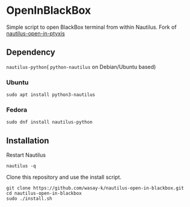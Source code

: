 # OpenInBlackBox

<p>Simple script to open BlackBox terminal from within Nautilus.
Fork of <a href="https://github.com/cargocats/nautilus-open-in-ptyxis/">nautilus-open-in-ptyxis</a>

## Dependency
`nautilus-python`( `python-nautilus` on Debian/Ubuntu based)
### Ubuntu
```
sudo apt install python3-nautilus
```
### Fedora
```
sudo dnf install nautilus-python
```

## Installation
Restart Nautilus
```
nautilus -q
```
Clone this repository and use the install script.
```
git clone https://github.com/wasay-k/nautilus-open-in-blackbox.git
cd nautilus-open-in-blackbox
sudo ./install.sh
```
